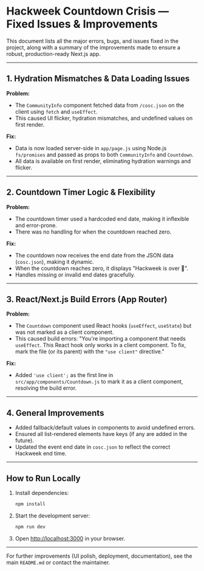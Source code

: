 # Hackweek Countdown Crisis — Fixed Issues & Improvements

This document lists all the major errors, bugs, and issues fixed in the project, along with a summary of the improvements made to ensure a robust, production-ready Next.js app.

---

## 1. Hydration Mismatches & Data Loading Issues

**Problem:**
- The `CommunityInfo` component fetched data from `/cosc.json` on the client using `fetch` and `useEffect`.
- This caused UI flicker, hydration mismatches, and undefined values on first render.

**Fix:**
- Data is now loaded server-side in `app/page.js` using Node.js `fs/promises` and passed as props to both `CommunityInfo` and `Countdown`.
- All data is available on first render, eliminating hydration warnings and flicker.

---

## 2. Countdown Timer Logic & Flexibility

**Problem:**
- The countdown timer used a hardcoded end date, making it inflexible and error-prone.
- There was no handling for when the countdown reached zero.

**Fix:**
- The countdown now receives the end date from the JSON data (`cosc.json`), making it dynamic.
- When the countdown reaches zero, it displays "Hackweek is over 🎉".
- Handles missing or invalid end dates gracefully.

---

## 3. React/Next.js Build Errors (App Router)

**Problem:**
- The `Countdown` component used React hooks (`useEffect`, `useState`) but was not marked as a client component.
- This caused build errors: "You're importing a component that needs `useEffect`. This React hook only works in a client component. To fix, mark the file (or its parent) with the `"use client"` directive."

**Fix:**
- Added `'use client';` as the first line in `src/app/components/Countdown.js` to mark it as a client component, resolving the build error.

---

## 4. General Improvements
- Added fallback/default values in components to avoid undefined errors.
- Ensured all list-rendered elements have keys (if any are added in the future).
- Updated the event end date in `cosc.json` to reflect the correct Hackweek end time.

---

## How to Run Locally
1. Install dependencies:
   ```bash
   npm install
   ```
2. Start the development server:
   ```bash
   npm run dev
   ```
3. Open [http://localhost:3000](http://localhost:3000) in your browser.

---

For further improvements (UI polish, deployment, documentation), see the main `README.md` or contact the maintainer. 
